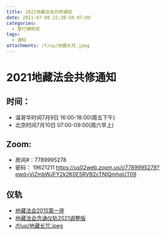 ```yaml
---
title: 2021地藏法会共修通知
date: 2021-07-08 22:38:58-07:00
categories:
  - 慧灯禅修班
tags:
  - 通知
attachments: /f/up/地藏长咒.jpeg
---
```

# 2021地藏法会共修通知

## 时间：

- 温哥华时间7月9日 16:00-18:00(周五下午)
- 北京时间7月10日 07:00-09:00(周六早上)

## Zoom: 

- 房间#：7789995278 
- 密码： 19621211
 <https://us02web.zoom.us/j/7789995278?pwd=VjZmbWJFY2k2K0E5RVB2cTNIQmhqUT09>

## 仪轨

- [地藏法会2015第一座](https://www.youtube.com/watch?v=JS8eudjGT8A)
- [地藏法会念诵仪轨2021调整版](https://youtu.be/f37L24Edk4E)
- [/f/up/地藏长咒.jpeg](https://hdvblob.blob.core.windows.net/hdv/f/up/地藏长咒.jpeg)